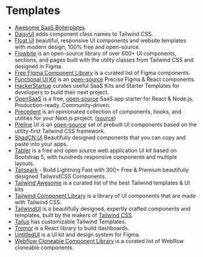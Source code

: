# Templates

- [Awesome SaaS Boilerplates](https://github.com/smirnov-am/awesome-saas-boilerplates).
- [DaisyUI](https://daisyui.com) adds component class names to Tailwind CSS.
- [Float UI](https://floatui.com) beautiful, responsive UI components and website templates with modern design, 100% free and open-source.
- [Flowbite](https://flowbite.com) is an open-source library of over 600+ UI components, sections, and pages built with the utility classes from Tailwind CSS and designed in Figma.
- [Free Figma Component Library](https://www.figcomponents.com) is a curated list of Figma components.
- [Functional UI Kit](https://functional-ui-kit.com) is an [open-source](https://github.com/functional-ui/functional-ui-kit) Precise Figma & React components.
- [HackerStartup](https://hackerstartup.com) curates useful SaaS Kits and Starter Templates for developers to build their next project.
- [OpenSaaS](https://opensaas.sh) is a free, [open-source](https://github.com/wasp-lang/open-saas) SaaS app starter for React & Node.js. Production-ready. Community-driven.
- [Precedent](https://precedent.vercel.app) is an opinionated collection of components, hooks, and utilities for your Next.js project. ([source](https://github.com/steven-tey/precedent))
- [Preline](https://preline.co) UI is an [open-source](https://github.com/htmlstreamofficial/preline) set of prebuilt UI components based on the utility-first Tailwind CSS framework.
- [ShadCN UI](https://ui.shadcn.com) Beautifully designed components that you can copy and paste into your apps.
- [Tabler](https://tabler.io) is a free and open source web application UI kit based on Bootstrap 5, with hundreds responsive components and multiple layouts.
- [Tailspark](https://tailspark.co) - Build Lightning Fast with 300+ Free & Premium beautifully designed TailwindCSS Components.
- [Tailwind Awesome](https://www.tailwindawesome.com) is a curated list of the best Tailwind templates & UI kits
- [Tailwind Component Library](https://www.tailbits.com) is a library of UI components that are made with Tailwind CSS.
- [TailwindUI](https://tailwindui.com) is a beautifully designed, expertly crafted components and templates, built by the makers of [Tailwind CSS](https://tailwindcss.com).
- [Tailus](https://tailus.io) has customizable Tailwind Templates.
- [Tremor](https://www.tremor.so) is a React library to build dashboards.
- [UntitledUI](https://www.untitledui.com)  is a UI kit and design system for Figma.
- [Webflow Cloneable Component Library](https://www.flowponent.com) is a curated list of Webflow cloneable components.